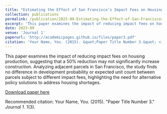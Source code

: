 ```yaml
---
title: "Estimating the Effect of San Francisco’s Impact Fees on Housing Production"
collection: publications
permalink: /publication/2023-09-Estimating-the-Effect-of-San-Franciscos-Impact-Fees-on-Housing-Production
excerpt: 'This paper examines the impact of reducing impact fees on housing production, suggesting that a 50% reduction may not significantly increase construction. Analyzing adjacent parcels in San Francisco, the study finds no difference in development probability or expected unit count between parcels subject to different impact fees, highlighting the need for alternative policy solutions to address housing shortages.'
date: 2023-09
venue: 'Journal 1'
paperurl: 'http://academicpages.github.io/files/paper3.pdf'
citation: 'Your Name, You. (2015). &quot;Paper Title Number 3.&quot; <i>Journal 1</i>. 1(3).'
---
```

This paper examines the impact of reducing impact fees on housing production, suggesting that a 50% reduction may not significantly increase construction. Analyzing adjacent parcels in San Francisco, the study finds no difference in development probability or expected unit count between parcels subject to different impact fees, highlighting the need for alternative policy solutions to address housing shortages.

[Download paper here](http://academicpages.github.io/files/paper3.pdf)

Recommended citation: Your Name, You. (2015). "Paper Title Number 3." <i>Journal 1</i>. 1(3).